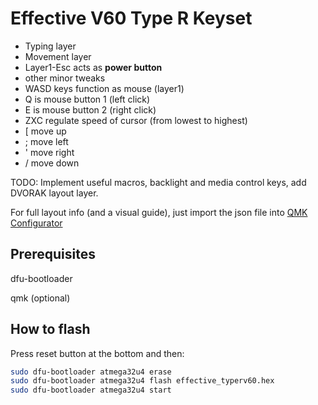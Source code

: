 # Effective V60 Type R Keyset

- Typing layer
- Movement layer
- Layer1-Esc acts as **power button**
- other minor tweaks
- WASD keys function as mouse (layer1)
- Q is mouse button 1 (left click)
- E is mouse button 2 (right click)
- ZXC regulate speed of cursor (from lowest to highest)
- [ move up
- ; move left
- ' move right
- / move down

TODO: Implement useful macros, backlight and media control keys, add DVORAK layout layer.

For full layout info (and a visual guide), just import the json file into [QMK Configurator](https://config.qmk.fm/#/v60_type_r/LAYOUT_60_ansi)

## Prerequisites

dfu-bootloader

qmk (optional)

## How to flash 

Press reset button at the bottom and then:

```bash
sudo dfu-bootloader atmega32u4 erase
sudo dfu-bootloader atmega32u4 flash effective_typerv60.hex
sudo dfu-bootloader atmega32u4 start
```
